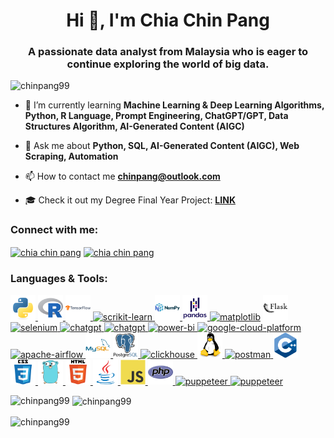 <h1 align="center">Hi 👋, I'm Chia Chin Pang</h1>
<h3 align="center">A passionate data analyst from Malaysia who is eager to continue exploring the world of big data.</h3>

<p align="left"> <img src="https://komarev.com/ghpvc/?username=chinpang99&label=Profile%20views&color=0e75b6&style=flat" alt="chinpang99" /> </p>

- 🌱 I’m currently learning **Machine Learning & Deep Learning Algorithms, Python, R Language, Prompt Engineering, ChatGPT/GPT, Data Structures Algorithm, AI-Generated Content (AIGC)**

- 💬 Ask me about **Python, SQL, AI-Generated Content (AIGC), Web Scraping, Automation**

- 📫 How to contact me **chinpang@outlook.com**
- 🎓 Check it out my Degree Final Year Project: <a href="https://github.com/chinpang99/Python/blob/main/Fake%20News%20Detection%20of%20Tweets%20by%20Applying%20NLP%20Features%20%26%20Machine%20Learning%20Algorithms/README.md"><b>LINK</b></a>

<h3 align="left">Connect with me:</h3>
<p align="left">
<a href="https://www.linkedin.com/in/chiacp/" target="blank"><img align="center" src="https://raw.githubusercontent.com/rahuldkjain/github-profile-readme-generator/master/src/images/icons/Social/linked-in-alt.svg" alt="chia chin pang" height="30" width="40" /></a>
<a href="https://leetcode.com/chinpang99/" target="blank"><img align="center" src="https://raw.githubusercontent.com/rahuldkjain/github-profile-readme-generator/master/src/images/icons/Social/leet-code.svg" alt="chia chin pang" height="30" width="40" /></a>
</p>

<h3 align="left">Languages & Tools:</h3>
<p align="left"> <a href="https://www.w3schools.com/python/" target="_blank" rel="noreferrer"> <img src="https://raw.githubusercontent.com/devicons/devicon/master/icons/python/python-original.svg" alt="python" width="40" height="40"/> </a> <a href="https://www.w3schools.com/r/" target="_blank" rel="noreferrer"> <img src="https://raw.githubusercontent.com/devicons/devicon/1119b9f84c0290e0f0b38982099a2bd027a48bf1/icons/r/r-original.svg" alt="r language" width="40" height="40"/> </a> <a href="https://www.tensorflow.org/learn" target="_blank" rel="noreferrer"> <img src="https://raw.githubusercontent.com/devicons/devicon/1119b9f84c0290e0f0b38982099a2bd027a48bf1/icons/tensorflow/tensorflow-original-wordmark.svg" alt="tensorflow" width="40" height="40"/> </a> <a href="https://scikit-learn.org/" target="_blank" rel="noreferrer"> <img src="https://upload.wikimedia.org/wikipedia/commons/0/05/Scikit_learn_logo_small.svg" alt="scrikit-learn" width="40" height="40"/> </a> <a href="https://numpy.org/doc/stable/" target="_blank" rel="noreferrer"> <img src="https://raw.githubusercontent.com/devicons/devicon/1119b9f84c0290e0f0b38982099a2bd027a48bf1/icons/numpy/numpy-original-wordmark.svg" alt="numpy" width="40" height="40"/> </a> <a href="https://pandas.pydata.org/docs/" target="_blank" rel="noreferrer"> <img src="https://raw.githubusercontent.com/devicons/devicon/1119b9f84c0290e0f0b38982099a2bd027a48bf1/icons/pandas/pandas-original-wordmark.svg" alt="pandas" width="40" height="40"/> </a> <a href="https://matplotlib.org/" target="_blank" rel="noreferrer"> <img src="https://upload.wikimedia.org/wikipedia/commons/8/84/Matplotlib_icon.svg" alt="matplotlib" width="40" height="40"/></a> <a href="https://flask.palletsprojects.com/en/2.3.x/tutorial/" target="_blank" rel="noreferrer"> <img src="https://raw.githubusercontent.com/devicons/devicon/1119b9f84c0290e0f0b38982099a2bd027a48bf1/icons/flask/flask-original-wordmark.svg" alt="flask" width="40" height="40"/> </a> <a href="https://www.selenium.dev" target="_blank" rel="noreferrer"> <img src="https://raw.githubusercontent.com/detain/svg-logos/780f25886640cef088af994181646db2f6b1a3f8/svg/selenium-logo.svg" alt="selenium" width="40" height="40"/> </a> <a href="https://chat.openai.com/" target="_blank" rel="noreferrer"> <img src="https://upload.wikimedia.org/wikipedia/commons/0/04/ChatGPT_logo.svg" alt="chatgpt" width="40" height="40"/> </a> <a href="https://spacy.io/usage/spacy-101" target="_blank" rel="noreferrer"> <img src="https://upload.wikimedia.org/wikipedia/commons/8/88/SpaCy_logo.svg" alt="chatgpt" width="40" height="40"/> </a> <a href="https://learn.microsoft.com/en-us/power-bi/" target="_blank" rel="noreferrer"> <img src="https://upload.wikimedia.org/wikipedia/commons/c/cf/New_Power_BI_Logo.svg" alt="power-bi" width="40" height="40"/> </a> <a href="https://cloud.google.com/" target="_blank" rel="noreferrer"> <img src="https://upload.wikimedia.org/wikipedia/commons/5/51/Google_Cloud_logo.svg" alt="google-cloud-platform" width="40" height="40"/> </a> <a href="https://airflow.apache.org/docs/apache-airflow/stable/index.html" target="_blank" rel="noreferrer"> <img src="https://www.svgrepo.com/show/353380/airflow.svg" alt="apache-airflow" width="40" height="40"/> </a> <a href="https://www.mysql.com/" target="_blank" rel="noreferrer"> <img src="https://raw.githubusercontent.com/devicons/devicon/master/icons/mysql/mysql-original-wordmark.svg" alt="mysql" width="40" height="40"/> </a> <a href="https://www.postgresql.org" target="_blank" rel="noreferrer"> <img src="https://raw.githubusercontent.com/devicons/devicon/master/icons/postgresql/postgresql-original-wordmark.svg" alt="postgresql" width="40" height="40"/> </a> <a href="https://clickhouse.com/docs/en/intro" target="_blank" rel="noreferrer"> <img src="https://cdn.worldvectorlogo.com/logos/clickhouse.svg" alt="clickhouse" width="40" height="40"/> </a> <a href="https://www.linux.org/" target="_blank" rel="noreferrer"> <img src="https://raw.githubusercontent.com/devicons/devicon/master/icons/linux/linux-original.svg" alt="linux" width="40" height="40"/> </a> <a href="https://postman.com" target="_blank" rel="noreferrer"> <img src="https://www.vectorlogo.zone/logos/getpostman/getpostman-icon.svg" alt="postman" width="40" height="40"/> </a> <a href="https://www.w3schools.com/cpp/" target="_blank" rel="noreferrer"> <img src="https://raw.githubusercontent.com/devicons/devicon/master/icons/cplusplus/cplusplus-original.svg" alt="cplusplus" width="40" height="40"/> </a> <a href="https://www.w3schools.com/css/" target="_blank" rel="noreferrer"> <img src="https://raw.githubusercontent.com/devicons/devicon/master/icons/css3/css3-original-wordmark.svg" alt="css3" width="40" height="40"/> </a> <a href="https://golang.org" target="_blank" rel="noreferrer"> <img src="https://raw.githubusercontent.com/devicons/devicon/master/icons/go/go-original.svg" alt="go" width="40" height="40"/> </a> <a href="https://www.w3.org/html/" target="_blank" rel="noreferrer"> <img src="https://raw.githubusercontent.com/devicons/devicon/master/icons/html5/html5-original-wordmark.svg" alt="html5" width="40" height="40"/> </a> <a href="https://www.java.com" target="_blank" rel="noreferrer"> <img src="https://raw.githubusercontent.com/devicons/devicon/master/icons/java/java-original.svg" alt="java" width="40" height="40"/> </a> <a href="https://developer.mozilla.org/en-US/docs/Web/JavaScript" target="_blank" rel="noreferrer"> <img src="https://raw.githubusercontent.com/devicons/devicon/master/icons/javascript/javascript-original.svg" alt="javascript" width="40" height="40"/> </a> <a href="https://www.php.net" target="_blank" rel="noreferrer"> <img src="https://raw.githubusercontent.com/devicons/devicon/master/icons/php/php-original.svg" alt="php" width="40" height="40"/> </a> <a href="https://github.com/puppeteer/puppeteer" target="_blank" rel="noreferrer"> <img src="https://www.vectorlogo.zone/logos/pptrdev/pptrdev-official.svg" alt="puppeteer" width="40" height="40"/> </a> <a href="https://www.tutorialspoint.com/vb.net/index.htm" target="_blank" rel="noreferrer"> <img src="https://upload.wikimedia.org/wikipedia/commons/4/40/VB.NET_Logo.svg" alt="puppeteer" width="40" height="40"/> </a> 

<p><img align="left" src="https://github-readme-stats.vercel.app/api/top-langs?username=chinpang99&show_icons=true&locale=en&layout=compact" alt="chinpang99" /></p>

<p>&nbsp;<img align="center" src="https://github-readme-stats.vercel.app/api?username=chinpang99&show_icons=true&locale=en" alt="chinpang99" /></p>

<p><img align="center" src="https://github-readme-streak-stats.herokuapp.com/?user=chinpang99&" alt="chinpang99" /></p>
